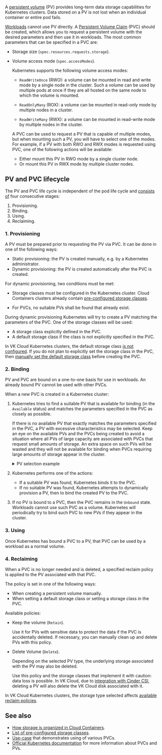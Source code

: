 A [persistent volume](https://kubernetes.io/docs/concepts/storage/persistent-volumes/) (PV) provides long-term data storage capabilities for Kubernetes clusters. Data stored on a PV is not lost when an individual container or entire pod fails.

[Workloads](https://kubernetes.io/docs/concepts/workloads/) cannot use PV directly. A [Persistent Volume Claim](https://kubernetes.io/docs/concepts/storage/persistent-volumes/#introduction) (PVC) should be created, which allows you to request a persistent volume with the desired parameters and then use it in workloads. The most common parameters that can be specified in a PVC are:

- Storage size (`spec.resources.requests.storage`).
- Volume access mode (`spec.accessModes`).

  Kubernetes supports the following volume access modes:

  - `ReadWriteOnce` (RWO): a volume can be mounted in read and write mode by a single node in the cluster. Such a volume can be used by multiple pods at once if they are all hosted on the same node to which the volume is mounted.

  - `ReadOnlyMany` (ROX): a volume can be mounted in read-only mode by multiple nodes in a cluster.
  - `ReadWriteMany` (RWX): a volume can be mounted in read-write mode by multiple nodes in the cluster.

  A PVC can be used to request a PV that is capable of multiple modes, but when mounting such a PV, you will have to select one of the modes. For example, if a PV with both RWO and RWX modes is requested using PVC, one of the following actions will be available:

  - Either mount this PV in RWO mode by a single cluster node.
  - Or mount this PV in RWX mode by multiple cluster nodes.

## PV and PVC lifecycle

The PV and PVC life cycle is independent of the pod life cycle and [consists of](https://kubernetes.io/docs/concepts/storage/persistent-volumes/#lifecycle-of-a-volume-and-claim) four consecutive stages:

1. Provisioning.
1. Binding.
1. Using.
1. Reclaiming.

### 1. Provisioning

A PV must be prepared prior to requesting the PV via PVC. It can be done in one of the following ways:

- Static provisioning: the PV is created manually, e.g. by a Kubernetes administrator.
- Dynamic provisioning: the PV is created automatically after the PVC is created.

For dynamic provisioning, two conditions must be met:

- Storage classes must be configured in the Kubernetes cluster. Cloud Containers clusters already contain [pre-configured storage classes](../../concepts/storage#pre_configured_storage_classes).

- For PVCs, no suitable PVs shall be found that already exist.

During dynamic provisioning Kubernetes will try to create a PV matching the parameters of the PVC. One of the storage classes will be used:

- A storage class explicitly defined in the PVC.
- A default storage class if the class is not explicitly specified in the PVC.

In VK Cloud Kubernetes clusters, the default storage class [is not configured](../../concepts/storage#pre_configured_storage_classes). If you do not plan to explicitly set the storage class in the PVC, then [manually set the default storage class](https://kubernetes.io/docs/tasks/administer-cluster/change-default-storage-class/) before creating the PVC.

### 2. Binding

PV and PVC are bound on a one-to-one basis for use in workloads. An already bound PV cannot be used with other PVCs.

When a new PVC is created in a Kubernetes cluster:

1. Kubernetes tries to find a suitable PV that is available for binding (in the `Available` status) and matches the parameters specified in the PVC as closely as possible.

   If there is no available PV that exactly matches the parameters specified in the PVC, a PV with excessive characteristics may be selected. Keep an eye on the available PVs and the PVCs being created to avoid a situation where all PVs of large capacity are associated with PVCs that request small amounts of storage. An extra space on such PVs will be wasted and they will not be available for binding when PVCs requiring large amounts of storage appear in the cluster.

   <details>
   <summary>PV selection example</summary>

   For example, let there exist in a cluster:

   - A PVC that requests 10Gi of storage in ROX mode.
   - The first PV of 100Gi in ROX, RWX modes.
   - The second PV of 5Gi in ROX mode.
   - The third PV of 100Gi in RWO, ROX, RWX modes.

   In this case, the PVC will be bound to the first PV even though:

   - The PV size exceeds the requested size and the PV supports more modes than specified in the PVC.
   - There is the third PV with the same size as the first PV but with excessive set of access modes.

   </details>

1. Kubernetes performs one of the actions:

   - If a suitable PV was found, Kubernetes binds it to the PVC.
   - If no suitable PV was found, Kubernetes attempts to dynamically provision a PV, then to bind the created PV to the PVC.

1. If no PV is bound to a PVC, then the PVC remains in the `Unbound` state. Workloads cannot use such PVC as a volume. Kubernetes will periodically try to bind such PVC to new PVs if they appear in the cluster.

### 3. Using

Once Kubernetes has bound a PVC to a PV, that PVC can be used by a workload as a normal volume.

### 4. Reclaiming

When a PVC is no longer needed and is deleted, a specified reclaim policy is applied to the PV associated with that PVC.

The policy is set in one of the following ways:

- When creating a persistent volume manually.
- When setting a default storage class or setting a storage class in the PVC.

Available policies:

- Keep the volume (`Retain`).

  Use it for PVs with sensitive data to protect the data if the PVC is accidentally deleted. If necessary, you can manually clean up and delete PVs with this policy.

- Delete Volume (`Delete`).

  Depending on the selected PV type, the underlying storage associated with the PV may also be deleted.

  <warn>

  Use this policy and the storage classes that implement it with caution: data loss is possible.
  In VK Cloud, due to [integration with Cinder CSI](../../concepts/storage#working_with_container_storage_interface_csi), deleting a PV will also delete the VK Cloud disk associated with it.

  </warn>

In VK Cloud Kubernetes clusters, the storage type selected affects [available reclaim policies](../../concepts/storage#available_reclaim_policies_for_persistent_volumes).

## See also

- [How storage is organized in Cloud Containers](../../concepts/storage).
- [List of pre-configured storage classes](../../concepts/storage#pre_configured_storage_classes).
- [Use-case](../../how-to-guides/storage) that demonstrates using of various PVCs.
- [Official Kubernetes documentation](https://kubernetes.io/docs/concepts/storage/persistent-volumes) for more information about PVCs and PVs.

